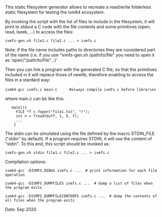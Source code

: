  This static filesystem generator allows to recreate a read/write folderless 
 static filesystem for testing the ivm64 ecosystem.

 By invoking the script with the list of files to include in the filesystem,
 it will print to stdout a C code with the file contents and some primitives
 (open, read, lseek, ...) to access the files:

```ivmfs-gen.sh file1.c file2.c ... > ivmfs.c```
 
 Note: if the file name includes paths to directories they are
 considered part of the name (i.e. if you use "ivmfs-gen.sh /path/to/file"
 you need to open it as 'open("/path/to/file"...)'
 
 Then you can link a program with the generated C file, so that the primitives
 included in it will replace those of newlib, therefore enabling to access the
 files in a stardard way:
 
```ivm64-gcc ivmfs.c main.c ```   ```    #always compile ivmfs.c before libraries```
 
 where main.c can be like this:
```
   main(){
     FILE *f = fopen("file1.txt", "r");
     int n = fread(buff, 1, 5, f);
     ...
    }
```

 The stdin can be simulated using the file defined by 
 the macro STDIN_FILE ("stdin" by default). If
 a program requires STDIN, it will use the content of
 "stdin". To this end, this script should be invoked as:

  ```ivmfs-gen.sh stdin file1.c file2.c ... > ivmfs.c ```


 Compilation options:

```ivm64-gcc -DIVMFS_DEBUG ivmfs.c ...  # print information for each file operation ```

```ivm64-gcc -DIVMFS_DUMPFILES ivmfs.c ...  # dump a list of files when the program exits ```

```ivm64-gcc -DIVMFS_DUMPFILECONTENTS ivmfs.c ...  # dump the contents of all files when the program exits ``` 


Date: Sep 2020


